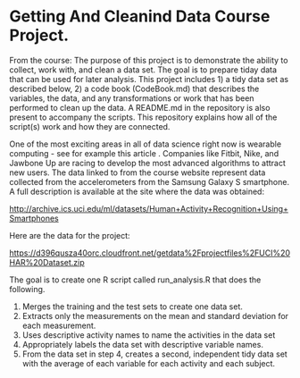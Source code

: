 # Getting And Cleanind Data Course Project. 

From the course: 
The purpose of this project is to demonstrate the ability to collect, work with, and clean a data set. The goal is to prepare tiday data that can be used for later analysis. This project includes 1) a tidy data set as described below, 2) a code book (CodeBook.md) that describes the variables, the data, and any transformations or work that has been performed to clean up the data. A README.md in the repository is also present to accompany the scripts. This repository explains how all of the script(s) work and how they are connected. 

One of the most exciting areas in all of data science right now is wearable computing - see for example this article . Companies like Fitbit, Nike, and Jawbone Up are racing to develop the most advanced algorithms to attract new users. The data linked to from the course website represent data collected from the accelerometers from the Samsung Galaxy S smartphone. A full description is available at the site where the data was obtained:

http://archive.ics.uci.edu/ml/datasets/Human+Activity+Recognition+Using+Smartphones

Here are the data for the project:

https://d396qusza40orc.cloudfront.net/getdata%2Fprojectfiles%2FUCI%20HAR%20Dataset.zip

The goal is to create one R script called run_analysis.R that does the following.

1. Merges the training and the test sets to create one data set.
2. Extracts only the measurements on the mean and standard deviation for each measurement.
3. Uses descriptive activity names to name the activities in the data set
4. Appropriately labels the data set with descriptive variable names.
5. From the data set in step 4, creates a second, independent tidy data set with the average of each variable for each activity and each subject.
